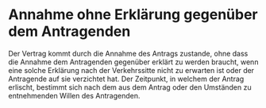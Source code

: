 # Annahme ohne Erklärung gegenüber dem Antragenden

Der Vertrag kommt durch die Annahme des Antrags zustande, ohne dass die Annahme dem Antragenden gegenüber erklärt zu werden braucht, wenn eine solche Erklärung nach der Verkehrssitte nicht zu erwarten ist oder der Antragende auf sie verzichtet hat. Der Zeitpunkt, in welchem der Antrag erlischt, bestimmt sich nach dem aus dem Antrag oder den Umständen zu entnehmenden Willen des Antragenden. 

